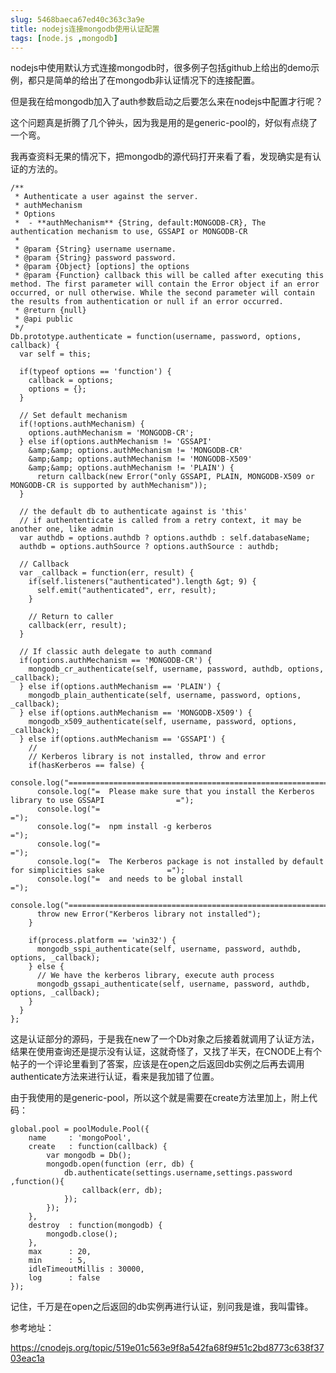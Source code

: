 ```yaml
---
slug: 5468baeca67ed40c363c3a9e
title: nodejs连接mongodb使用认证配置
tags: [node.js ,mongodb]
---
```


 nodejs中使用默认方式连接mongodb时，很多例子包括github上给出的demo示例，都只是简单的给出了在mongodb非认证情况下的连接配置。 

但是我在给mongodb加入了auth参数启动之后要怎么来在nodejs中配置才行呢？ 

这个问题真是折腾了几个钟头，因为我是用的是generic-pool的，好似有点绕了一个弯。 

我再查资料无果的情况下，把mongodb的源代码打开来看了看，发现确实是有认证的方法的。 

    /**
     * Authenticate a user against the server.
     * authMechanism
     * Options
     *  - **authMechanism** {String, default:MONGODB-CR}, The authentication mechanism to use, GSSAPI or MONGODB-CR
     *
     * @param {String} username username.
     * @param {String} password password.
     * @param {Object} [options] the options
     * @param {Function} callback this will be called after executing this method. The first parameter will contain the Error object if an error occurred, or null otherwise. While the second parameter will contain the results from authentication or null if an error occurred.
     * @return {null}
     * @api public
     */
    Db.prototype.authenticate = function(username, password, options, callback) {
      var self = this;
    
      if(typeof options == 'function') {
        callback = options;
        options = {};
      }
    
      // Set default mechanism
      if(!options.authMechanism) {
        options.authMechanism = 'MONGODB-CR';
      } else if(options.authMechanism != 'GSSAPI' 
        &amp;&amp; options.authMechanism != 'MONGODB-CR'
        &amp;&amp; options.authMechanism != 'MONGODB-X509'
        &amp;&amp; options.authMechanism != 'PLAIN') {
          return callback(new Error("only GSSAPI, PLAIN, MONGODB-X509 or MONGODB-CR is supported by authMechanism"));
      }
    
      // the default db to authenticate against is 'this'
      // if authententicate is called from a retry context, it may be another one, like admin
      var authdb = options.authdb ? options.authdb : self.databaseName;
      authdb = options.authSource ? options.authSource : authdb;
    
      // Callback
      var _callback = function(err, result) {
        if(self.listeners("authenticated").length &gt; 9) {
          self.emit("authenticated", err, result);
        }
    
        // Return to caller
        callback(err, result);
      }
    
      // If classic auth delegate to auth command
      if(options.authMechanism == 'MONGODB-CR') {
        mongodb_cr_authenticate(self, username, password, authdb, options, _callback);
      } else if(options.authMechanism == 'PLAIN') {
        mongodb_plain_authenticate(self, username, password, options, _callback);
      } else if(options.authMechanism == 'MONGODB-X509') {
        mongodb_x509_authenticate(self, username, password, options, _callback);
      } else if(options.authMechanism == 'GSSAPI') {
        //
        // Kerberos library is not installed, throw and error
        if(hasKerberos == false) {
          console.log("========================================================================================");
          console.log("=  Please make sure that you install the Kerberos library to use GSSAPI                =");
          console.log("=                                                                                      =");
          console.log("=  npm install -g kerberos                                                             =");
          console.log("=                                                                                      =");
          console.log("=  The Kerberos package is not installed by default for simplicities sake              =");
          console.log("=  and needs to be global install                                                      =");
          console.log("========================================================================================");
          throw new Error("Kerberos library not installed");
        }
    
        if(process.platform == 'win32') {
          mongodb_sspi_authenticate(self, username, password, authdb, options, _callback);
        } else {
          // We have the kerberos library, execute auth process
          mongodb_gssapi_authenticate(self, username, password, authdb, options, _callback);      
        }
      }
    };

这是认证部分的源码，于是我在new了一个Db对象之后接着就调用了认证方法，结果在使用查询还是提示没有认证，这就奇怪了，又找了半天，在CNODE上有个帖子的一个评论里看到了答案，应该是在open之后返回db实例之后再去调用authenticate方法来进行认证，看来是我加错了位置。 

由于我使用的是generic-pool，所以这个就是需要在create方法里加上，附上代码： 

    global.pool = poolModule.Pool({
        name     : 'mongoPool',
        create   : function(callback) {
            var mongodb = Db();
            mongodb.open(function (err, db) {
                db.authenticate(settings.username,settings.password ,function(){
                    callback(err, db);
                });
            });
        },
        destroy  : function(mongodb) {
            mongodb.close();
        },
        max      : 20,
        min      : 5,
        idleTimeoutMillis : 30000,
        log      : false
    });

记住，千万是在open之后返回的db实例再进行认证，别问我是谁，我叫雷锋。 

参考地址： 

https://cnodejs.org/topic/519e01c563e9f8a542fa68f9#51c2bd8773c638f3703eac1a 


